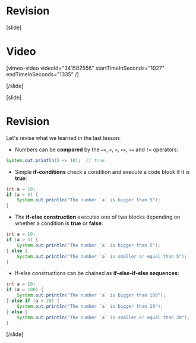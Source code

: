 # Revision

[slide]
# Video
[vimeo-video videoId="341582556" startTimeInSeconds="1027" endTimeInSeconds="1335" /]

[/slide]

[slide]
# Revision
Let's revise what we learned in the last lesson:
- Numbers can be **compared** by the `==`, `<`, `>`, `<=`, `>=` and `!=` operators:
```java live
System.out.println(5 <= 10);  // true
```

- Simple **if-conditions** check a condition and execute a code block if it is **true**:
```java live
int a = 10;
if (a > 5) {
    System.out.println("The number `a` is bigger than 5");
}
```

- The **if-else construction** executes one of two blocks depending on whether a condition is **true** or **false**:
```java live
int a = 10;
if (a > 5) {
    System.out.println("The number `a` is bigger than 5");
} else {
    System.out.println("The number `a` is smaller or equal than 5");
}
```

- If-else constructions can be chained as **if-else-if-else sequences**:
```java live
int a = 10;
if (a > 100) {
    System.out.println("The number `a` is bigger than 100");
} else if (a > 20) {
    System.out.println("The number `a` is bigger than 20");
} else {
    System.out.println("The number `a` is smaller or equal than 20");
}
```
[/slide]